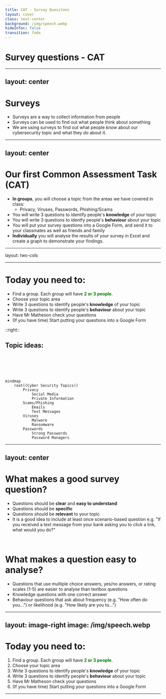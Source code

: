 ```yaml
---
title: CAT - Survey Quesitons
layout: cover
class: text-center
background: /img/speech.webp
hideInToc: false
transition: fade
---
```


# Survey questions - CAT

---
layout: center
---

# Surveys

- Surveys are a way to collect information from people
- Surveys can be used to find out what people think about something
- We are using surveys to find out what people *know* about our cybersecurity topic and what they *do* about it.

---
layout: center
---

# Our first Common Assessment Task (CAT)

- **In groups**, you will choose a topic from the areas we have covered in class:
    - Privacy, Viruses, Passwords, Phishing/Scams
- You will write 3 questions to identify people's **knowledge** of your topic
- You will write 3 questions to identfy people's **behaviour** about your topic
- You will put your survey questions into a Google Form, and send it to your classmates as well as friends and family
- **Individually** you will analyse the results of your survey in Excel and create a graph to demonstrate your findings.

---
layout: two-cols

---

# Today you need to:

- Find a group. Each group will have <strong style="color:green;">2 or 3 people</strong>.
- Choose your topic area
- Write 3 questions to identify people's **knowledge** of your topic
- Write 3 questions to identify people's **behaviour** about your topic
- <span v-mark.highlight.yellow>Have Mr Matheson check your questions</span>
- (If you have time) Start putting your questions into a Google Form

::right::

## Topic ideas:

<br /><br /><br />
```mermaid

mindmap
    root((Cyber Security Topics))
        Privacy
            Social Media
            Private Information
        Scams/Phishing
            Emails
            Text Messages
        Viruses
            Malware
            Ransomware
        Passwords
            Strong Passwords
            Password Managers
```

---
layout: center
---

# What makes a good survey question?

- Questions should be **clear** and **easy to understand**
- Questions should be **specific**
- Questions should be **relevant** to your topic
- It is a good idea to include at least once scenario-based question e.g. "If you received a text message from your bank asking you to click a link, what would you do?"

<br />

# What makes a question easy to analyse?

- Questions that use multiple choice answers, yes/no answers, or rating scales (1-5) are easier to analyse than textbox questions
- Knowledge questions with one correct answer
- Behaviour questions that ask about frequency (e.g. "How often do you...") or likelihood (e.g. "How likely are you to...")

---
layout: image-right
image: /img/speech.webp
---

# Today you need to:

1. Find a group. Each group will have <strong style="color:green;">2 or 3 people</strong>.
2. Choose your topic area
3. Write 3 questions to identify people's **knowledge** of your topic
4. Write 3 questions to identify people's **behaviour** about your topic
5. <span v-mark.highlight.yellow>Have Mr Matheson check your questions</span>
6. (If you have time) Start putting your questions into a Google Form

---